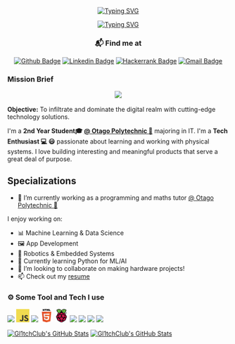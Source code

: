<div align="center">
  
[![Typing SVG](https://readme-typing-svg.herokuapp.com?font=Black+Ops+One&size=40&duration=3000&pause=1000&color=E10000D7&center=true&multiline=true&repeat=false&width=435&height=75&lines=Agent+Operative%3A+Liz)](https://git.io/typing-svg)

[![Typing SVG](https://readme-typing-svg.herokuapp.com?font=Black+Ops+One&size=30&duration=3500&pause=1000&color=766B6DD7&center=true&vCenter=true&multiline=true&repeat=false&width=435&height=100&lines=Software+Developer)](https://git.io/typing-svg)

### 📬 Find me at
[![Github Badge](http://img.shields.io/badge/-Github-black?style=flat-square&logo=github&link=https://github.com/gl1tchclub/)](https://github.com/gl1tchclub/) 
[![Linkedin Badge](https://img.shields.io/badge/-LinkedIn-blue?style=flat-square&logo=Linkedin&logoColor=white&link=https://www.linkedin.com/in/eminty)](https://www.linkedin.com/in/eminty)
[![Hackerrank Badge](https://img.shields.io/badge/-Hackerrank-2EC866?style=flat-square&logo=HackerRank&logoColor=white&link=https://www.hackerrank.com/eminty_me)](https://www.hackerrank.com/eminty_me)
[![Gmail Badge](https://img.shields.io/badge/-Gmail-d14836?style=flat-square&logo=Gmail&logoColor=white&link=mailto:eminty.me@gmail.com)](mailto:eminty.me@gmail.com)
</div>

### Mission Brief  
<div align="center">
<img src="https://static.wixstatic.com/media/95462a_cecaf57dc6264bcfa0d80512f0252372~mv2.gif" width="100"> 
</div>

**Objective:** To infiltrate and dominate the digital realm with cutting-edge technology solutions. 

I'm a **2nd Year Student🎓 [@ Otago Polytechnic 🔵](www.op.ac.nz)** majoring in IT. I'm a **Tech Enthusiast 💻 😃** passionate about learning and working with physical systems. I love building interesting and meaningful products that serve a great deal of purpose.

## Specializations
- 🔭 I’m currently working as a programming and maths tutor [@ Otago Polytechnic 🔵](https://www.op.ac.nz/)

I enjoy working on:
  - 📊 Machine Learning & Data Science
  - 🖼 App Development
  - 🤖 Robotics & Embedded Systems
- 📝 Currently learning Python for ML/AI
- 👯 I’m looking to collaborate on making hardware projects!
- 📫 Check out my [resume](https://github.com/user-attachments/files/16684158/liz.resume.pdf)

### ⚙️ Some Tool and Tech I use
<code><img height="30" src="https://avatars0.githubusercontent.com/u/1525981?s=200&v=4"></code>
<code><img height="30" src="https://raw.githubusercontent.com/github/explore/80688e429a7d4ef2fca1e82350fe8e3517d3494d/topics/javascript/javascript.png"></code>
<code><img height="30" src="https://avatars3.githubusercontent.com/u/9950313?s=200&v=4"></code>
<code><img height="30" src="https://raw.githubusercontent.com/github/explore/80688e429a7d4ef2fca1e82350fe8e3517d3494d/topics/html/html.png"></code>
<code><img height="30" src="https://raw.githubusercontent.com/github/explore/80688e429a7d4ef2fca1e82350fe8e3517d3494d/topics/raspberry-pi/raspberry-pi.png"></code>
<code><img height="30" src="https://github.com/user-attachments/assets/93e30ffb-bcdb-45ca-b45c-42eae0280b0d"></code>
<code><img height="30" src="https://github.com/user-attachments/assets/14acdd83-faa3-4aed-8f18-721394bba44d"></code>
<code><img height="30" src="https://github.com/user-attachments/assets/e177808a-c881-4a62-9d60-1065ae62de3d"></code>
<code><img height="30" src="https://github.com/user-attachments/assets/647cda45-b1f1-4f4e-9d55-6ac4a7875fc5"></code>

<!--
- 🔭 I’m currently working on ...
- 🌱 I’m currently learning ...
- 👯 I’m looking to collaborate on ...
- 🤔 I’m looking for help with ...
- 💬 Ask me about ...
- 📫 How to reach me: ...
- 😄 Pronouns: ...
- ⚡ Fun fact: ...
-->

[![Gl1tchClub's GitHub Stats](https://github-readme-stats-bay-omega-22.vercel.app/api?username=gl1tchclub&show=reviews,prs_merged,prs_merged_percentage&show_icons=true&theme=dracula&bg_color=00000000)](https://github.com/gl1tchclub/github-readme-stats#gh-dark-mode-only)
[![Gl1tchClub's GitHub Stats](https://github-readme-stats-bay-omega-22.vercel.app/api?username=gl1tchclub&show=reviews,prs_merged,prs_merged_percentage&show_icons=true&theme=shadow_red&bg_color=00000000)](https://github.com/gl1tchclub/github-readme-stats#gh-light-mode-only)
